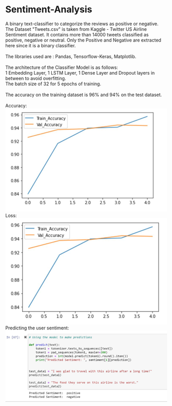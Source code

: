 # Sentiment-Analysis
A binary text-classifier to categorize the reviews as positive or negative.
The Dataset "Tweets.csv" is taken from Kaggle - Twitter US Airline Sentiment dataset. It contains more than 14000 tweets classified as positive, negative or neutral.
Only the Positive and Negative are extracted here since it is a binary classifier.<br><br>
The libraries used are : Pandas, Tensorflow-Keras, Matplotlib.<br><br>
The architecture of the Classifier Model is as follows:<br>
1 Embedding Layer, 1 LSTM Layer, 1 Dense Layer and Dropout layers in between to avoid overfitting.<br>
The batch size of 32 for 5 epochs of training.<br><br>
The accuracy on the training dataset is 96% and 94% on the test dataset.<br><br>
Accuracy:<br>
![Accuracy](Accuracy.JPG)
<br>
Loss:<br>
![Loss](Loss.JPG)
<br>
Predicting the user sentiment:<br>
![Prediction](prediction.JPG)
